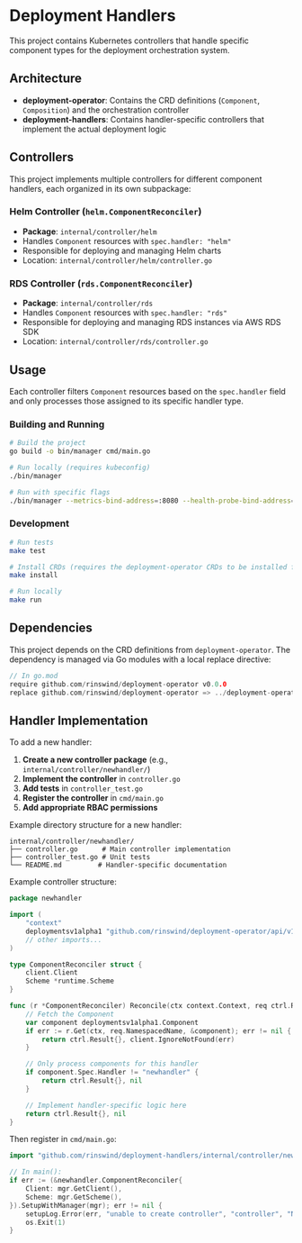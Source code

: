 # Deployment Handlers

This project contains Kubernetes controllers that handle specific component types for the deployment orchestration system.

## Architecture

- **deployment-operator**: Contains the CRD definitions (`Component`, `Composition`) and the orchestration controller
- **deployment-handlers**: Contains handler-specific controllers that implement the actual deployment logic

## Controllers

This project implements multiple controllers for different component handlers, each organized in its own subpackage:

### Helm Controller (`helm.ComponentReconciler`)
- **Package**: `internal/controller/helm`
- Handles `Component` resources with `spec.handler: "helm"`
- Responsible for deploying and managing Helm charts
- Location: `internal/controller/helm/controller.go`

### RDS Controller (`rds.ComponentReconciler`)
- **Package**: `internal/controller/rds`
- Handles `Component` resources with `spec.handler: "rds"`
- Responsible for deploying and managing RDS instances via AWS RDS SDK
- Location: `internal/controller/rds/controller.go`

## Usage

Each controller filters `Component` resources based on the `spec.handler` field and only processes those assigned to its specific handler type.

### Building and Running

```bash
# Build the project
go build -o bin/manager cmd/main.go

# Run locally (requires kubeconfig)
./bin/manager

# Run with specific flags
./bin/manager --metrics-bind-address=:8080 --health-probe-bind-address=:8081
```

### Development

```bash
# Run tests
make test

# Install CRDs (requires the deployment-operator CRDs to be installed first)
make install

# Run locally
make run
```

## Dependencies

This project depends on the CRD definitions from `deployment-operator`. The dependency is managed via Go modules with a local replace directive:

```go
// In go.mod
require github.com/rinswind/deployment-operator v0.0.0
replace github.com/rinswind/deployment-operator => ../deployment-operator
```

## Handler Implementation

To add a new handler:

1. **Create a new controller package** (e.g., `internal/controller/newhandler/`)
2. **Implement the controller** in `controller.go`
3. **Add tests** in `controller_test.go`
4. **Register the controller** in `cmd/main.go`
5. **Add appropriate RBAC permissions**

Example directory structure for a new handler:
```
internal/controller/newhandler/
├── controller.go      # Main controller implementation
├── controller_test.go # Unit tests
└── README.md         # Handler-specific documentation
```

Example controller structure:
```go
package newhandler

import (
    "context"
    deploymentsv1alpha1 "github.com/rinswind/deployment-operator/api/v1alpha1"
    // other imports...
)

type ComponentReconciler struct {
    client.Client
    Scheme *runtime.Scheme
}

func (r *ComponentReconciler) Reconcile(ctx context.Context, req ctrl.Request) (ctrl.Result, error) {
    // Fetch the Component
    var component deploymentsv1alpha1.Component
    if err := r.Get(ctx, req.NamespacedName, &component); err != nil {
        return ctrl.Result{}, client.IgnoreNotFound(err)
    }

    // Only process components for this handler
    if component.Spec.Handler != "newhandler" {
        return ctrl.Result{}, nil
    }

    // Implement handler-specific logic here
    return ctrl.Result{}, nil
}
```

Then register in `cmd/main.go`:
```go
import "github.com/rinswind/deployment-handlers/internal/controller/newhandler"

// In main():
if err := (&newhandler.ComponentReconciler{
    Client: mgr.GetClient(),
    Scheme: mgr.GetScheme(),
}).SetupWithManager(mgr); err != nil {
    setupLog.Error(err, "unable to create controller", "controller", "NewHandler")
    os.Exit(1)
}
```